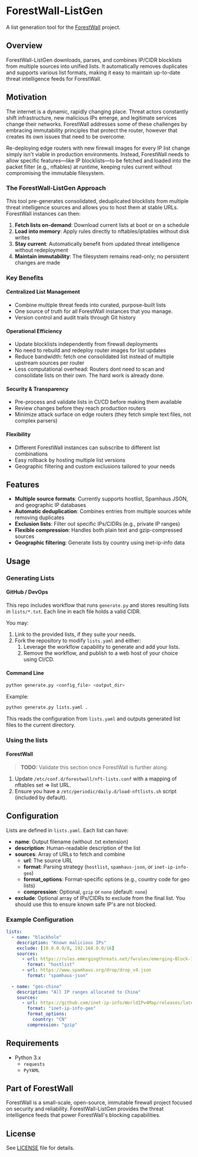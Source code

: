 # ForestWall-ListGen

A list generation tool for the [ForestWall](https://github.com/bhicks8/ForestWall) project.

## Overview

ForestWall-ListGen downloads, parses, and combines IP/CIDR blocklists from multiple sources into unified lists. It automatically removes duplicates and supports various list formats, making it easy to maintain up-to-date threat intelligence feeds for ForestWall.

## Motivation

The internet is a dynamic, rapidly changing place. Threat actors constantly shift infrastructure, new malicious IPs emerge, and legitimate services change their networks. ForestWall addresses some of these challenges by embracing immutability principles that protect the router, however that creates its own issues that need to be overcome.

Re-deploying edge routers with new firewall images for every IP list change simply isn't viable in production environments. Instead, ForestWall needs to allow specific features—like IP blocklists—to be fetched and loaded into the packet filter (e.g., nftables) at runtime, keeping rules current without compromising the immutable filesystem.

### The ForestWall-ListGen Approach

This tool pre-generates consolidated, deduplicated blocklists from multiple threat intelligence sources and allows you to host them at stable URLs. ForestWall instances can then:

1. **Fetch lists on-demand**: Download current lists at boot or on a schedule
2. **Load into memory**: Apply rules directly to nftables/iptables without disk writes
3. **Stay current**: Automatically benefit from updated threat intelligence without redeployment
4. **Maintain immutability**: The filesystem remains read-only; no persistent changes are made

### Key Benefits

#### Centralized List Management

- Combine multiple threat feeds into curated, purpose-built lists
- One source of truth for all ForestWall instances that you manage.
- Version control and audit trails through Git history

#### Operational Efficiency

- Update blocklists independently from firewall deployments
- No need to rebuild and redeploy router images for list updates
- Reduce bandwidth: fetch one consolidated list instead of multiple upstream sources per router
- Less computational overhead: Routers dont need to scan and consolidate lists on their own. The hard work is already done.

#### Security & Transparency

- Pre-process and validate lists in CI/CD before making them available
- Review changes before they reach production routers
- Minimize attack surface on edge routers (they fetch simple text files, not complex parsers)

#### Flexibility

- Different ForestWall instances can subscribe to different list combinations
- Easy rollback by hosting multiple list versions
- Geographic filtering and custom exclusions tailored to your needs

## Features

- **Multiple source formats**: Currently supports hostlist, Spamhaus JSON, and geographic IP databases
- **Automatic deduplication**: Combines entries from multiple sources while removing duplicates
- **Exclusion lists**: Filter out specific IPs/CIDRs (e.g., private IP ranges)
- **Flexible compression**: Handles both plain text and gzip-compressed sources
- **Geographic filtering**: Generate lists by country using inet-ip-info data

## Usage

### Generating Lists

#### GitHub / DevOps

This repo includes workflow that runs `generate.py` and stores resulting lists in `lists/*.txt`. Each line in each file holds a valid CIDR.

You may:

1. Link to the provided lists, if they suite your needs.
2. Fork the repository to modify `lists.yaml` and either:
    1. Leverage the workflow capability to generate and add your lists.
    2. Remove the workflow, and publish to a web host of your choice using CI/CD.

#### Command Line

```bash
python generate.py <config_file> <output_dir>
```

Example:

```bash
python generate.py lists.yaml .
```

This reads the configuration from `lists.yaml` and outputs generated list files to the current directory.

### Using the lists

#### ForestWall

> **TODO:** Validate this section once ForestWall is further along.

1. Update `/etc/conf.d/forestwall/nft-lists.conf` with a mapping of nftables set => list URL.
2. Ensure you have a `/etc/periodic/daily.d/load-nftlists.sh` script (included by default).

## Configuration

Lists are defined in `lists.yaml`. Each list can have:

- **name**: Output filename (without .txt extension)
- **description**: Human-readable description of the list
- **sources**: Array of URLs to fetch and combine
  - **url**: The source URL
  - **format**: Parsing strategy (`hostlist`, `spamhaus-json`, or `inet-ip-info-geo`)
  - **format_options**: Format-specific options (e.g., country code for geo lists)
  - **compression**: Optional, `gzip` or `none` (default: `none`)
- **exclude**: Optional array of IPs/CIDRs to exclude from the final list. You should use this to ensure known safe IP's are not blocked.

### Example Configuration

```yaml
lists:
  - name: "blackhole"
    description: "Known malicious IPs"
    exclude: [10.0.0.0/8, 192.168.0.0/16]
    sources:
      - url: https://rules.emergingthreats.net/fwrules/emerging-Block-IPs.txt
        format: "hostlist"
      - url: https://www.spamhaus.org/drop/drop_v4.json
        format: "spamhaus-json"
  
  - name: "geo-china"
    description: "All IP ranges allocated to China"
    sources:
      - url: https://github.com/inet-ip-info/WorldIPv4Map/releases/latest/download/all-ipv4cidr.tsv.gz
        format: "inet-ip-info-geo"
        format_options:
          country: "CN"
        compression: "gzip"
```

## Requirements

- Python 3.x
  - `requests`
  - `PyYAML`

## Part of ForestWall

ForestWall is a small-scale, open-source, immutable firewall project focused on security and reliability. ForestWall-ListGen provides the threat intelligence feeds that power ForestWall's blocking capabilities.

## License

See [LICENSE](LICENSE) file for details.
